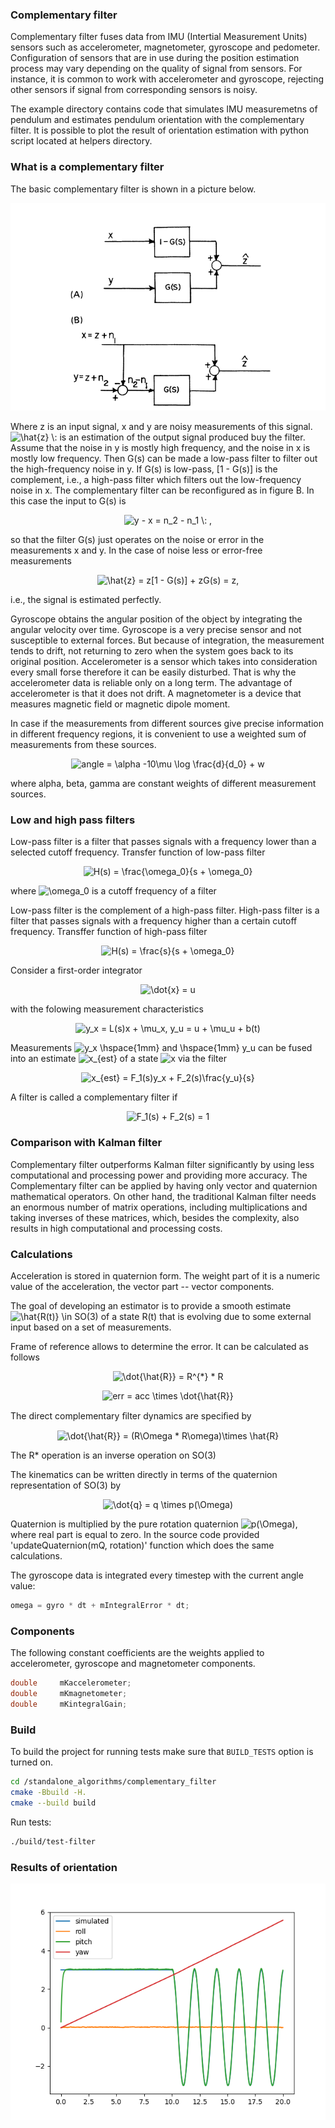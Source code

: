 ### Complementary filter

Complementary filter fuses data from IMU (Intertial Measurement Units) sensors such as accelerometer, magnetometer, gyroscope and pedometer. Configuration of sensors that are in use during the position estimation process may vary depending on the quality of signal from sensors. For instance, it is common to work with accelerometer and gyroscope, rejecting other sensors if signal from corresponding sensors is noisy.

The example directory contains code that simulates IMU measuremetns of pendulum and estimates pendulum orientation with the complementary filter. It is possible to plot the result of orientation estimation with python script located at helpers directory.

### What is a complementary filter

The basic complementary filter is shown in a picture below.

<img src="../illustrations/complementary_filter.png"
     alt="Markdown Monster icon"/>

Where z is an input signal, x and y are noisy measurements of this signal. <img src="https://render.githubusercontent.com/render/math?math=\hat{z}%20\:%20is" title="\hat{z} \: is" /> an estimation of the output signal produced buy the filter. Assume that
the noise in y is mostly high frequency, and the noise in x is mostly low frequency. Then G(s) can be made a low-pass filter to filter out the high-frequency noise in y. If G(s) is low-pass, [1 - G(s)] is the complement, i.e., a high-pass filter which filters out the low-frequency noise in x. The complementary filter can be reconfigured as in figure B. In this case the input to G(s) is

<p align="center"><img src="https://render.githubusercontent.com/render/math?math=y%20-%20x%20=%20n_2%20-%20n_1%20\:%20," title="y - x = n_2 - n_1 \: ," /> 
 
 so that the filter G(s) just operates on the noise or error in the measurements x and y. In the case of noise less or error-free measurements

<p align="center"><img src="https://render.githubusercontent.com/render/math?math=\hat{z}%20=%20z[1%20-%20G(s)]%20%2b%20zG(s)%20=%20z," title="\hat{z} = z[1 - G(s)] + zG(s) = z," />


i.e., the signal is estimated perfectly.

Gyroscope obtains the angular position of the object by integrating the angular velocity over time. Gyroscope is a very precise sensor and not susceptible to external forces. But because of integration, the measurement tends to drift, not returning to zero when the system goes back to its original position. Accelerometer is a sensor which takes into consideration every small forse therefore it can be easily disturbed. That is why the accelerometer data is reliable only on a long term. The advantage of accelerometer is that it does not drift. A magnetometer is a device that measures magnetic field or magnetic dipole moment.

In case if the measurements from different sources give precise information in different frequency regions, it is convenient to use a weighted sum of measurements from these sources.

[//]: # "angle = alpha * (angle + gyrData * dt) + beta * accData + gamma * magnData)"

<p align="center"><img alt="angle = \alpha -10\mu \log \frac{d}{d_0} + w " src="https://render.githubusercontent.com/render/math?math=\phi%20=%20\alpha%20*%20(\phi%20%2b%20gyrData%20*%20dt)%20%2b%20\beta%20*%20accData%20%2b%20\gamma%20*%20magnData" title="\phi = \alpha * (\phi + gyrData * dt) + \beta * accData + \gamma * magnData" /></p>

where alpha, beta, gamma are constant weights of different measurement sources.

### Low and high pass filters

Low-pass filter is a filter that passes signals with a frequency lower than a selected cutoff frequency.
Transfer function of low-pass filter

[//]: # "https://en.wikipedia.org/wiki/Low-pass_filter"

<p align="center"><img src="https://render.githubusercontent.com/render/math?math=H(s)%20=%20\frac{\omega_0}{s%20%2b%20\omega_0}" title="H(s) = \frac{\omega_0}{s + \omega_0}" />

where <img src="https://render.githubusercontent.com/render/math?math=\omega_0" title="\omega_0" /> is a cutoff frequency of a filter

Low-pass filter is the complement of a high-pass filter. High-pass filter is a filter that passes signals with a frequency higher than a certain cutoff frequency.
Transffer function of high-pass filter

<p align="center"><img src="https://render.githubusercontent.com/render/math?math=H(s)%20=%20\frac{s}{s%20%2b%20\omega_0}" title="H(s) = \frac{s}{s + \omega_0}" />

Consider a first-order integrator

<p align="center"><img src="https://render.githubusercontent.com/render/math?math=\dot{x}%20=%20u" title="\dot{x} = u" />

with the folowing measurement characteristics

<p align="center"><img src="https://render.githubusercontent.com/render/math?math=y_x%20=%20L(s)x%20%2b%20\mu_x,%20y_u%20=%20u%20%2b%20\mu_u%20%2b%20b(t)" title="y_x = L(s)x + \mu_x, y_u = u + \mu_u + b(t)" />

Measurements <img src="https://render.githubusercontent.com/render/math?math=y_x%20\hspace{1mm}%20and%20\hspace{1mm}%20y_u" title="y_x \hspace{1mm} and \hspace{1mm} y_u" /> can be fused into an estimate <img src="https://render.githubusercontent.com/render/math?math=x_{est}" title="x_{est}" /> of a state <img src="https://render.githubusercontent.com/render/math?math=x" title="x" /> via the filter

<p align="center"><img src="https://render.githubusercontent.com/render/math?math=x_{est}%20=%20F_1(s)y_x%20%2b%20F_2(s)\frac{y_u}{s}" title="x_{est} = F_1(s)y_x + F_2(s)\frac{y_u}{s}" />

A filter is called a complementary filter if 
<p align="center"><img src="https://render.githubusercontent.com/render/math?math=F_1(s)%20%2b%20F_2(s)%20=%201" title="F_1(s) + F_2(s) = 1" />

### Comparison with Kalman filter

Complementary filter outperforms Kalman filter significantly by using less computational and processing power and providing more accuracy. The Complementary filter can be applied by having only vector and quaternion mathematical operators. On other hand, the traditional Kalman filter needs an enormous number of matrix operations, including multiplications and taking inverses of these matrices, which, besides the complexity, also results in high computational and processing costs.

### Calculations

Acceleration is stored in quaternion form. The weight part of it is a numeric value of the acceleration, the vector part -- vector components.

The goal of developing an estimator is to provide a smooth estimate <img src="https://render.githubusercontent.com/render/math?math=\hat{R(t)}%20\in%20SO(3)" title="\hat{R(t)} \in SO(3)" /> of a state R(t) that is evolving due
to some external input based on a set of measurements.

Frame of reference allows to determine the error. It can be calculated as follows

<p align="center"><img src="https://render.githubusercontent.com/render/math?math=\dot{\hat{R}}%20=%20R^{*}%20*%20R" title="\dot{\hat{R}} = R^{*} * R" />

<p align="center"><img src="https://render.githubusercontent.com/render/math?math=err%20=%20acc%20\times%20\dot{\hat{R}}" title="err = acc \times \dot{\hat{R}}" />

The direct complementary ﬁlter dynamics are speciﬁed by

<p align="center"><img src="https://render.githubusercontent.com/render/math?math=\dot{\hat{R}}%20=%20(R\Omega%20*%20R\omega)\times%20\hat{R}" title="\dot{\hat{R}} = (R\Omega * R\omega)\times \hat{R}" />

The R* operation is an inverse operation on SO(3)

The kinematics can be written directly in terms of the quaternion representation of SO(3) by

<p align="center"><img src="https://render.githubusercontent.com/render/math?math=\dot{q}%20=%20q%20\times%20p(\Omega)" title="\dot{q} = q \times p(\Omega)" />

Quaternion is multiplied by the pure rotation quaternion <img src="https://render.githubusercontent.com/render/math?math=p(\Omega)" title="p(\Omega)" />, where real part is equal to zero.
In the source code provided 'updateQuaternion(mQ, rotation)' function which does the same calculations.

The gyroscope data is integrated every timestep with the current angle value:

```cpp
omega = gyro * dt + mIntegralError * dt;
```

### Components

The following constant coefficients are the weights applied to accelerometer, gyroscope and magnetometer components.

```cpp
double     mKaccelerometer;
double     mKmagnetometer;
double     mKintegralGain;
```

### Build

To build the project for running tests make sure that `BUILD_TESTS` option is turned on.

```sh
cd /standalone_algorithms/complementary_filter
cmake -Bbuild -H.
cmake --build build
```

Run tests:

```sh
./build/test-filter
```

### Results of orientation

<img src="../illustrations/orientation_estimation.png"
     alt="Markdown Monster icon"/>

